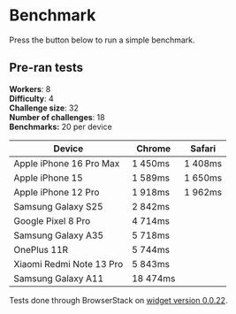 # Benchmark

Press the button below to run a simple benchmark.

<Benchmark />

## Pre-ran tests

**Workers**: 8   
**Difficulty**: 4   
**Challenge size**: 32   
**Number of challenges**: 18   
**Benchmarks:** 20 per device   

| Device                         | Chrome  | Safari |
|--------------------------------|---------|--------|
| Apple iPhone 16 Pro Max        | 1 450ms | 1 408ms|
| Apple iPhone 15                | 1 589ms | 1 650ms|
| Apple iPhone 12 Pro            | 1 918ms | 1 962ms|
| Samsung Galaxy S25             | 2 842ms |     |
| Google Pixel 8 Pro             | 4 714ms |     |
| Samsung Galaxy A35             | 5 718ms |     |
| OnePlus 11R                    | 5 744ms |     |
| Xiaomi Redmi Note 13 Pro       | 5 843ms |     |
| Samsung Galaxy A11             | 18 474ms|     |

Tests done through BrowserStack on [widget version 0.0.22](https://github.com/tiagorangel1/cap/releases/tag/widget%400.0.22).